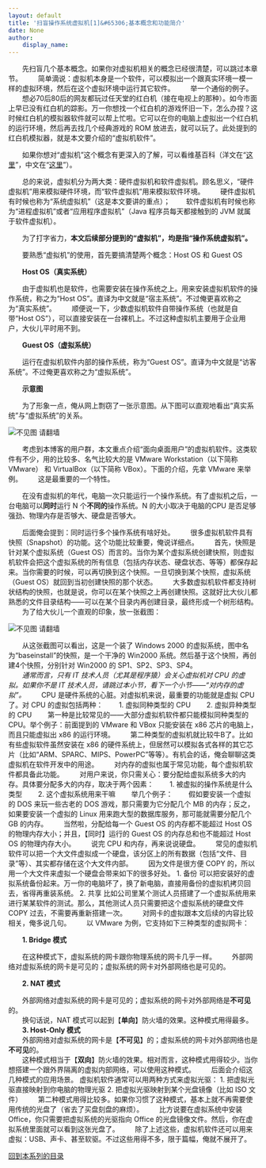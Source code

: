 ```yaml
---
layout: default
title: '扫盲操作系统虚拟机[1]&#65306;基本概念和功能简介'
date: None
author:
    display_name: 
---
```


  
　　先扫盲几个基本概念。如果你对虚拟机相关的概念已经很清楚，可以跳过本章节。 　　简单滴说：虚拟机本身是一个软件，可以模拟出一个跟真实环境一模一样的虚拟环境，然后在这个虚拟环境中运行其它软件。 　　举一个通俗的例子。 　　想必70后80后的网友都玩过任天堂的红白机（接在电视上的那种）。如今市面上早已没有红白机的踪影。万一你想找一个红白机的游戏怀旧一下，怎么办捏？这时候红白机的模拟器软件就可以帮上忙啦。它可以在你的电脑上虚拟出一个红白机的运行环境，然后再去找几个经典游戏的 ROM 放进去，就可以玩了。此处提到的红白机模拟器，就是本文要介绍的“虚拟机软件”。

　　如果你想对“虚拟机”这个概念有更深入的了解，可以看维基百科（洋文在“[这里](https://en.wikipedia.org/wiki/Virtual_machine)”，中文在“[这里](https://zh.wikipedia.org/wiki/%E8%99%9B%E6%93%AC%E6%A9%9F%E5%99%A8)”）。

　　总的来说，虚拟机分为两大类：硬件虚拟机和软件虚拟机。顾名思义，“硬件虚拟机”用来模拟硬件环境，而“软件虚拟机”用来模拟软件环境。 　　硬件虚拟机有时候也称为“系统虚拟机”（这是本文要讲的重点）； 　　软件虚拟机有时候也称为“进程虚拟机”或者“应用程序虚拟机”（Java 程序员每天都接触到的 JVM 就属于软件虚拟机）。

　　为了打字省力，**本文后续部分提到的“虚拟机”，均是指“操作系统虚拟机”。**

　　要熟悉“虚拟机”的使用，首先要搞清楚两个概念：Host OS 和 Guest OS

　　**Host OS（真实系统）**

　　由于虚拟机也是软件，也需要安装在操作系统之上。用来安装虚拟机软件的操作系统，称之为“Host OS”。直译为中文就是“宿主系统”。不过俺更喜欢称之为“真实系统”。 　　顺便说一下，少数虚拟机软件自带操作系统（也就是自带“Host OS”），可以直接安装在一台裸机上。不过这种虚拟机主要用于企业用户，大伙儿平时用不到。

　　**Guest OS（虚拟系统）**

　　运行在虚拟机软件内部的操作系统，称为“Guest OS”。直译为中文就是“访客系统”。不过俺更喜欢称之为“虚拟系统”。

　　**示意图**

　　为了形象一点，俺从网上剽窃了一张示意图。从下图可以直观地看出“真实系统”与“虚拟系统”的关系。

![不见图 请翻墙](//lh5.googleusercontent.com/DbpKKR6T9el-9LtMu3TEckun-xJoE03JUnfm6KZ6qeqppIAUBe2mPhWxKUYzI3Bw463HAtDzR8H9mOBkwvseNrLmQkLQRRRE_rM6FgZ9r1rt7twxv-krIW0kwV0)

　　考虑到本博客的用户群，本文重点介绍“面向桌面用户”的虚拟机软件。这类软件有不少，用的比较多、名气比较大的是 VMware Workstation（以下简称 VMware） 和 VirtualBox（以下简称 VBox）。下面的介绍，先拿 VMware 来举例。 　　这是最重要的一个特性。

　　在没有虚拟机的年代，电脑一次只能运行一个操作系统。有了虚拟机之后，一台电脑可以**同时**运行 N 个**不同的**操作系统。N 的大小取决于电脑的CPU 是否足够强劲、物理内存是否够大、硬盘是否够大。

　　后面俺会提到：同时运行多个操作系统有啥好处。 　　很多虚拟机软件具有快照（Snapshot）的功能。这个功能比较重要，俺说详细点。 　　首先，快照是针对某个虚拟系统（Guest OS）而言的。当你为某个虚拟系统创建快照，则虚拟机软件会把这个虚拟系统的所有信息（包括内存状态、硬盘状态、等等）都保存起来。当你需要的时候，可以再切换到这个快照。一旦切换到某个快照，虚拟系统（Guest OS）就回到当初创建快照的那个状态。 　　大多数虚拟机软件都支持树状结构的快照，也就是说，你可以在某个快照之上再创建快照。这就好比大伙儿都熟悉的文件目录结构——可以在某个目录内再创建目录，最终形成一个树形结构。 　　为了给大伙儿一个直观的印象，放一张截图：

![不见图 请翻墙](//lh4.googleusercontent.com/Uh2a4j8Qpt7M7Ghh3Sc5--4uug3ax5C9y9IkNfPp676ylq-PrzKqsjnEMZQJLgJWI6RmVKlscB923dou0EoXbXGBF-Y5s1toY1X7r8nAcA7fvml4r6B9S78YloA)

　　从这张截图可以看出，这是一个装了 Windows 2000 的虚拟系统，图中名为“baseinstall”的快照，是一个干净的 Win2000 系统。然后基于这个快照，再创建4个快照，分别针对 Win2000 的 SP1、SP2、SP3、SP4。  
　　_通常而言，只有 IT 技术人员（尤其是程序猿）会关心虚拟机对 CPU 的虚拟。如果你不是 IT 技术人员，请跳过本小节，看下一个小节——“对内存的虚拟”。_ 　　CPU 是硬件系统的心脏。对虚拟机来说，最重要的功能就是虚拟 CPU 了。对 CPU 的虚拟包括两种： 　　1. 虚拟同种类型的 CPU 　　2. 虚拟异种类型的 CPU 　　第一种是比较常见的——大部分虚拟机软件都只能模拟同种类型的 CPU。举个例子：前面提到的 VMware 和 VBox 只能安装在 x86 芯片的电脑上，而且只能虚拟出 x86 的运行环境。 　　第二种类型的虚拟机就比较牛B了。比如有些虚拟软件虽然安装在 x86 的硬件系统上，但居然可以模拟各式各样的其它芯片（比如“ARM、SPARC、MIPS、PowerPC”等等）。有机会的话，俺会聊聊这类虚拟机在软件开发中的用途。 　　对内存的虚拟也属于常见功能，每个虚拟机软件都具备此功能。 　　对用户来说，你只需关心：要分配给虚拟系统多大的内存。具体要分配多大的内存，取决于两个因素： 　　1. 被虚拟的操作系统是什么类型 　　2. 这个虚拟系统用来干嘛 　　举几个例子： 　　假如要安装一个虚拟的 DOS 来玩一些古老的 DOS 游戏，那只需要为它分配几个 MB 的内存；反之，如果要安装一个虚拟的 Linux 用来跑大型的数据库服务，那可能就需要分配几个 GB 的内存。 　　当然啦，分配给每一个 Guest OS 的内存都不能超过 Host OS 的物理内存大小；并且，【同时】运行的 Guest OS 的内存总和也不能超过 Host OS 的物理内存大小。 　　说完 CPU 和内存，再来说说硬盘。 　　常见的虚拟机软件可以把一个大文件虚拟成一个硬盘，该分区上的所有数据（包括“文件、目录”等）、其实都存储在这个大文件内部。 　　因为文件是很方便 COPY 的，所以用一个大文件来虚拟一个硬盘会带来如下的很多好处。 1. 备份 可以把安装好的虚拟系统备份起来。万一你的电脑坏了，换了新电脑，直接用备份的虚拟机拷贝回去，省得再重装系统。 2. 共享 比如公司里某个测试人员搭建了一个虚拟系统用来进行某某软件的测试。那么，其他测试人员只需要把这个虚拟系统的硬盘文件 COPY 过去，不需要再重新搭建一次。 　　对网卡的虚拟跟本文后续的内容比较相关，俺多说几句。 　　以 VMware 为例，它支持如下三种类型的虚拟网卡：

　　**1\. Bridge 模式**

　　在这种模式下，虚拟系统的网卡跟你物理系统的网卡几乎一样。 　　外部网络对虚拟系统的网卡是可见的；虚拟系统的网卡对外部网络也是可见的。

　　**2\. NAT 模式**

  
　　外部网络对虚拟系统的网卡是可见的；虚拟系统的网卡对外部网络是**不可见**的。  
　　换句话说，NAT 模式可以起到【**单向**】防火墙的效果。这种模式用得最多。  
　　**3\. Host-Only 模式**  
　　外部网络对虚拟系统的网卡是【**不可见**】的；虚拟系统的网卡对外部网络也是**不可见**的。  
　　这种模式相当于【**双向**】防火墙的效果。相对而言，这种模式用得较少。当你想搭建一个跟外界隔离的虚拟内部网络，可以使用这种模式。 　　后面会介绍这几种模式的应用场景。 虚拟机软件通常可以用两种方式来虚拟光驱： 1. 把虚拟光驱直接映射到你电脑的物理光驱 2. 把虚拟光驱映射到某个光盘镜像（比如 ISO 文件） 　　第二种模式用得比较多。如果你习惯了这种模式，基本上就不再需要使用传统的光盘了（省去了买盘刻盘的麻烦）。 　　比方说要在虚拟系统中安装 Office，你只需要把虚拟系统的光驱指向 Office 的光盘镜像文件。然后，你在虚拟系统里面就可以看到这张光盘了。 　　除了上述这些，虚拟机软件还可以用来虚拟：USB、声卡、甚至软驱。不过这些用得不多，限于篇幅，俺就不展开了。

[回到本系列的目录](https://program-think.blogspot.com/2012/10/system-vm-0.html#index)


